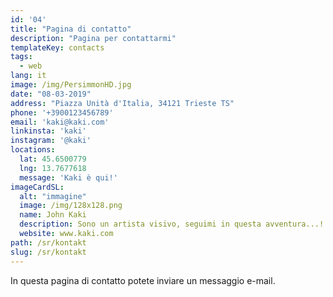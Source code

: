 ```yaml
---
id: '04'
title: "Pagina di contatto"
description: "Pagina per contattarmi"
templateKey: contacts
tags:
  - web
lang: it
image: /img/PersimmonHD.jpg
date: "08-03-2019"
address: "Piazza Unità d'Italia, 34121 Trieste TS"
phone: '+3900123456789'
email: 'kaki@kaki.com'
linkinsta: 'kaki'
instagram: '@kaki'
locations:
  lat: 45.6500779
  lng: 13.7677618
  message: 'Kaki è qui!'
imageCardSL:
  alt: "immagine"
  image: /img/128x128.png
  name: John Kaki
  description: Sono un artista visivo, seguimi in questa avventura...!
  website: www.kaki.com
path: /sr/kontakt
slug: /sr/kontakt
---
```


In questa pagina di contatto potete inviare un messaggio e-mail.
